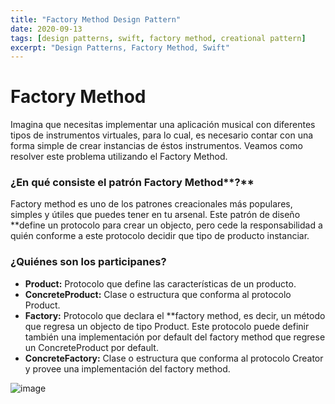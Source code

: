 ```yaml
---
title: "Factory Method Design Pattern"
date: 2020-09-13
tags: [design patterns, swift, factory method, creational pattern]
excerpt: "Design Patterns, Factory Method, Swift"
---
```

# Factory Method
Imagina que necesitas implementar una aplicación musical con diferentes tipos de instrumentos virtuales, para lo cual, es necesario contar con una forma simple de crear instancias de éstos instrumentos. Veamos como resolver este problema utilizando el Factory Method.

### **¿En qué consiste el patrón** Factory Method**?**

Factory method es uno de los patrones creacionales más populares, simples y útiles que puedes tener en tu arsenal. Este patrón de diseño **define un protocolo para crear un objecto, pero cede la responsabilidad a quién conforme a este protocolo decidir que tipo de producto instanciar.

### 

### ¿Quiénes son los participanes?

- **Product:** Protocolo que define las características de un producto.
- **ConcreteProduct:** Clase o estructura que conforma al protocolo Product.
- **Factory:** Protocolo que declara el **factory method, es decir, un método que regresa un objecto de tipo Product. Este protocolo puede definir también una implementación por default del factory method que regrese un ConcreteProduct por default.
- **ConcreteFactory:** Clase o estructura que conforma al protocolo Creator y provee una implementación del factory method.

![image](https://user-images.githubusercontent.com/35386069/93418999-402e7200-f871-11ea-9f50-fc3378867202.png)

